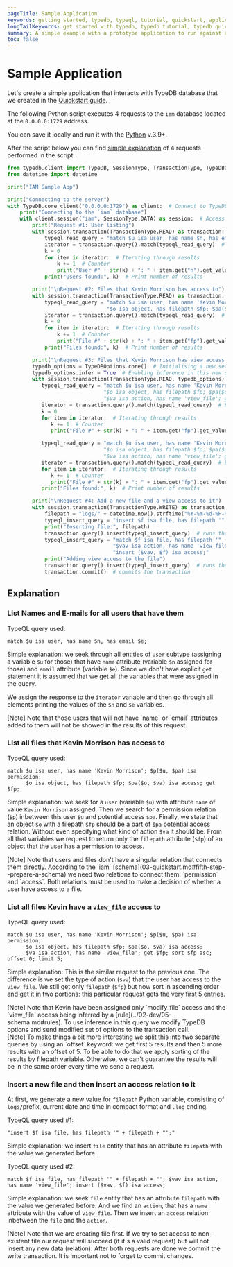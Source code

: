 ```yaml
---
pageTitle: Sample Application
keywords: getting started, typedb, typeql, tutorial, quickstart, application, app, example, sample
longTailKeywords: get started with typedb, typedb tutorial, typedb quickstart, learn typedb, sample app, sample application
summary: A simple example with a prototype application to run against a TypeDB database.
toc: false
---
```


# Sample Application

Let's create a simple application that interacts with TypeDB database that we created in the 
[Quickstart guide](03-quickstart.md).

The following Python script executes 4 requests to the `iam` database located at the `0.0.0.0:1729` address. 

You can save it locally and run it with the [Python](https://www.python.org/downloads/) v.3.9+.

After the script below you can find [simple explanation](#explanation) of 4 requests performed in the script.

<!--- #todo Add sample app in other languages as tabs! -->

```python
from typedb.client import TypeDB, SessionType, TransactionType, TypeDBOptions
from datetime import datetime

print("IAM Sample App")

print("Connecting to the server")
with TypeDB.core_client("0.0.0.0:1729") as client:  # Connect to TypeDB server
    print("Connecting to the `iam` database")
    with client.session("iam", SessionType.DATA) as session:  # Access data in the `iam` database as Session
        print("Request #1: User listing")
        with session.transaction(TransactionType.READ) as transaction:  # Open transaction to read
            typeql_read_query = "match $u isa user, has name $n, has email $e;"
            iterator = transaction.query().match(typeql_read_query)  # Executing query
            k = 0
            for item in iterator:  # Iterating through results
                k += 1  # Counter
                print("User #" + str(k) + ": " + item.get("n").get_value() + ", has E-Mail: " + item.get("e").get_value())
            print("Users found:", k)  # Print number of results

        print("\nRequest #2: Files that Kevin Morrison has access to")
        with session.transaction(TransactionType.READ) as transaction:  # Open transaction to read
            typeql_read_query = "match $u isa user, has name 'Kevin Morrison'; $p($u, $pa) isa permission; " \
                                "$o isa object, has filepath $fp; $pa($o, $va) isa access; get $fp;"
            iterator = transaction.query().match(typeql_read_query)  # Executing query
            k = 0
            for item in iterator:  # Iterating through results
                k += 1  # Counter
                print("File #" + str(k) + ": " + item.get("fp").get_value())
            print("Files found:", k)  # Print number of results

        print("\nRequest #3: Files that Kevin Morrison has view access to (with inference)")
        typedb_options = TypeDBOptions.core()  # Initialising a new set of options
        typedb_options.infer = True  # Enabling inference in this new set of options
        with session.transaction(TransactionType.READ, typedb_options) as transaction:  # Open transaction to read with inference
           typeql_read_query = "match $u isa user, has name 'Kevin Morrison'; $p($u, $pa) isa permission; "
                               "$o isa object, has filepath $fp; $pa($o, $va) isa access; "
                               "$va isa action, has name 'view_file'; get $fp; sort $fp asc; offset 0; limit 5;"
           iterator = transaction.query().match(typeql_read_query)  # Executing query
           k = 0
           for item in iterator:  # Iterating through results
              k += 1  # Counter
              print("File #" + str(k) + ": " + item.get("fp").get_value())

           typeql_read_query = "match $u isa user, has name 'Kevin Morrison'; $p($u, $pa) isa permission; "
                               "$o isa object, has filepath $fp; $pa($o, $va) isa access; "
                               "$va isa action, has name 'view_file'; get $fp; sort $fp asc; offset 5; limit 5;"
           iterator = transaction.query().match(typeql_read_query)  # Executing query
           for item in iterator:  # Iterating through results
              k += 1  # Counter
              print("File #" + str(k) + ": " + item.get("fp").get_value())
           print("Files found:", k)  # Print number of results

        print("\nRequest #4: Add a new file and a view access to it")
        with session.transaction(TransactionType.WRITE) as transaction:  # Open transaction to write
            filepath = "logs/" + datetime.now().strftime("%Y-%m-%d-%H-%M-%S") + ".log"
            typeql_insert_query = "insert $f isa file, has filepath '" + filepath + "';"
            print("Inserting file:", filepath)
            transaction.query().insert(typeql_insert_query)  # runs the query
            typeql_insert_query = "match $f isa file, has filepath '" + filepath + "'; " \
                                  "$vav isa action, has name 'view_file'; " \
                                  "insert ($vav, $f) isa access;"
            print("Adding view access to the file")
            transaction.query().insert(typeql_insert_query)  # runs the query
            transaction.commit()  # commits the transaction
```

## Explanation

### List Names and E-mails for all users that have them

TypeQL query used:

```typeql
match $u isa user, has name $n, has email $e;
```

Simple explanation: we seek through all entities of `user` subtype (assigning a variable `$u` for those) that have `name`
attribute (variable `$n` assigned for those) and `email` attribute (variable `$e`). Since we don't have explicit `get`
statement it is assumed that we get all the variables that were assigned in the query.

We assign the response to the `iterator` variable and then go through all elements printing the values of the `$n` and
`$e` variables.

<div class="note">
[Note]
Note that those users that will not have `name` or `email` attributes added to them will not be showed in the 
results of this request.
</div>

### List all files that Kevin Morrison has access to

TypeQL query used:

```typeql
match $u isa user, has name 'Kevin Morrison'; $p($u, $pa) isa permission; 
      $o isa object, has filepath $fp; $pa($o, $va) isa access; get $fp;
```

Simple explanation: we seek for a `user` (variable `$u`) with attribute `name` of value `Kevin Morrison` assigned.
Then we search for a permission relation (`$p`) inbetween this user `$u` and potential access `$pa`.
Finally, we state that an object `$o` with a filepath `$fp` should be a part of `$pa` potential access relation.
Without even specifying what kind of action `$va` it should be. From all that variables we request to return only the
`filepath` attribute (`$fp`) of an object that the user has a permission to access.

<div class="note">
[Note]
Note that users and files don't have a singular relation that connects them directly. According to the `iam`
[schema](03-quickstart.md#fifth-step--prepare-a-schema) we need two relations to connect them: `permission` and 
`access`. Both relations must be used to make a decision of whether a user have access to a file.
</div>

### List all files Kevin have a `view_file` access to

TypeQL query used:

```typeql
match $u isa user, has name 'Kevin Morrison'; $p($u, $pa) isa permission; 
      $o isa object, has filepath $fp; $pa($o, $va) isa access;
      $va isa action, has name 'view_file'; get $fp; sort $fp asc; offset 0; limit 5;
```

Simple explanation: This is the similar request to the previous one. The difference is we set the type of action (`$va`)
that the user has access to the `view_file`. We still get only `filepath` (`$fp`) but now sort in ascending order
and get it in two portions: this particular request gets the very first 5 entries.

<div class="note">
[Note]
Note that Kevin have been assigned only `modify_file` access and the `view_file` access being inferred by a 
[rule](../02-dev/05-schema.md#rules). To use inference in this query we modify TypeDB options and send modified 
set of options to the transaction call.
</div>

<div class="note">
[Note]
To make things a bit more interesting we split this into two separate queries by using an `offset` keyword: we get 
first 5 results and then 5 more results with an offset of 5. To be able to do that we apply sorting of the 
results by filepath variable. Otherwise, we can't guarantee the results will be in the same order every time we
send a request.
</div>

### Insert a new file and then insert an access relation to it

At first, we generate a new value for `filepath` Python variable, consisting of `logs/`prefix, current date and time in
compact format and `.log` ending.

TypeQL query used #1:

```typeql
"insert $f isa file, has filepath '" + filepath + "';"
```

Simple explanation: we insert `file` entity that has an attribute `filepath` with the value we generated before.

TypeQL query used #2:

```typeql
match $f isa file, has filepath '" + filepath + "'; $vav isa action, has name 'view_file'; insert ($vav, $f) isa access;
```

Simple explanation: we seek `file` entity that has an attribute `filepath` with the value we generated before.
And we find an `action`, that has a `name` attribute with the value of `view_file`. Then we insert an `access` relation
inbetween the `file` and the `action`.

<div class="note">
[Note]
Note that we are creating file first. If we try to set access to non-existent file our request will succeed (if 
it's a valid request) but will not insert any new data (relation). After both requests are done we commit the 
write transaction. It is important not to forget to commit changes.
</div>
